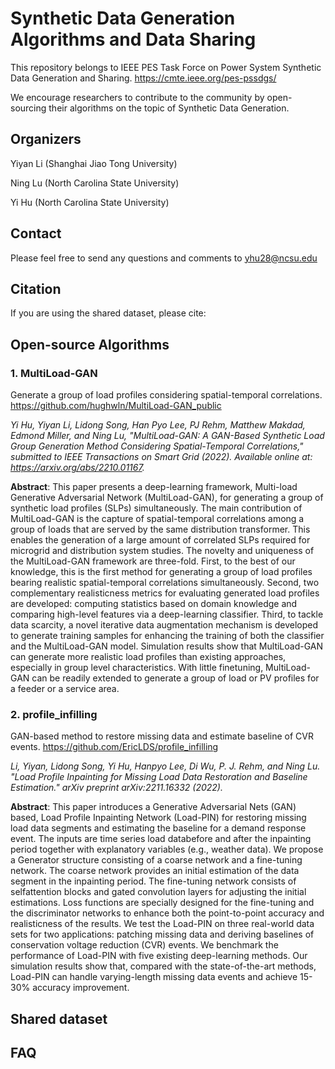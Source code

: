 # Synthetic Data Generation Algorithms and Data Sharing
This repository belongs to IEEE PES Task Force on Power System Synthetic Data Generation and Sharing. https://cmte.ieee.org/pes-pssdgs/

We encourage researchers to contribute to the community by open-sourcing their algorithms on the topic of Synthetic Data Generation.

## Organizers
Yiyan Li (Shanghai Jiao Tong University)

Ning Lu (North Carolina State University)

Yi Hu (North Carolina State University)

## Contact
Please feel free to send any questions and comments to yhu28@ncsu.edu

## Citation
If you are using the shared dataset, please cite:

## Open-source Algorithms
### 1. MultiLoad-GAN
Generate a group of load profiles considering spatial-temporal correlations. https://github.com/hughwln/MultiLoad-GAN_public

_Yi Hu,  Yiyan Li, Lidong Song, Han Pyo Lee, PJ Rehm, Matthew Makdad, Edmond Miller, and Ning Lu, "MultiLoad-GAN: A GAN-Based Synthetic Load Group Generation Method Considering Spatial-Temporal Correlations," submitted to IEEE Transactions on Smart Grid (2022). Available online at: https://arxiv.org/abs/2210.01167._

**Abstract**: This paper presents a deep-learning framework, Multi-load Generative Adversarial Network (MultiLoad-GAN), for generating a group of synthetic load profiles (SLPs) simultaneously. The main contribution of MultiLoad-GAN is the capture of spatial-temporal correlations among a group of loads that are served by the same distribution transformer. This enables the generation of a large amount of correlated SLPs required for microgrid and distribution system studies. The novelty and uniqueness of the MultiLoad-GAN framework are three-fold. First, to the best of our knowledge, this is the first method for generating a group of load profiles bearing realistic spatial-temporal correlations simultaneously. Second, two complementary realisticness metrics for evaluating generated load profiles are developed: computing statistics based on domain knowledge and comparing high-level features via a deep-learning classifier. Third, to tackle data scarcity, a novel iterative data augmentation mechanism is developed to generate training samples for enhancing the training of both the classifier and the MultiLoad-GAN model. Simulation results show that MultiLoad-GAN can generate more realistic load profiles than existing approaches, especially in group level characteristics.  With little finetuning, MultiLoad-GAN can be readily extended to generate a group of load or PV profiles for a feeder or a service area.

### 2. profile_infilling
GAN-based method to restore missing data and estimate baseline of CVR events. https://github.com/EricLDS/profile_infilling

_Li, Yiyan, Lidong Song, Yi Hu, Hanpyo Lee, Di Wu, P. J. Rehm, and Ning Lu. "Load Profile Inpainting for Missing Load Data Restoration and Baseline Estimation." arXiv preprint arXiv:2211.16332 (2022)._

**Abstract**: This paper introduces a Generative Adversarial Nets (GAN) based, Load Profile Inpainting Network (Load-PIN) for restoring missing load data segments and estimating the baseline for a demand response event. The inputs are time series load databefore and after the inpainting period together with explanatory variables (e.g., weather data). We propose a Generator structure consisting of a coarse network and a fine-tuning network. The coarse network provides an initial estimation of the data segment in the inpainting period. The fine-tuning network consists of selfattention blocks and gated convolution layers for adjusting the initial estimations. Loss functions are specially designed for the fine-tuning and the discriminator networks to enhance both the point-to-point accuracy and realisticness of the results. We test the Load-PIN on three real-world data sets for two applications: patching missing data and deriving baselines of conservation voltage reduction (CVR) events. We benchmark the performance of Load-PIN with five existing deep-learning methods. Our simulation results show that, compared with the state-of-the-art methods, Load-PIN can handle varying-length missing data events and achieve 15-30% accuracy improvement.

## Shared dataset


## FAQ
